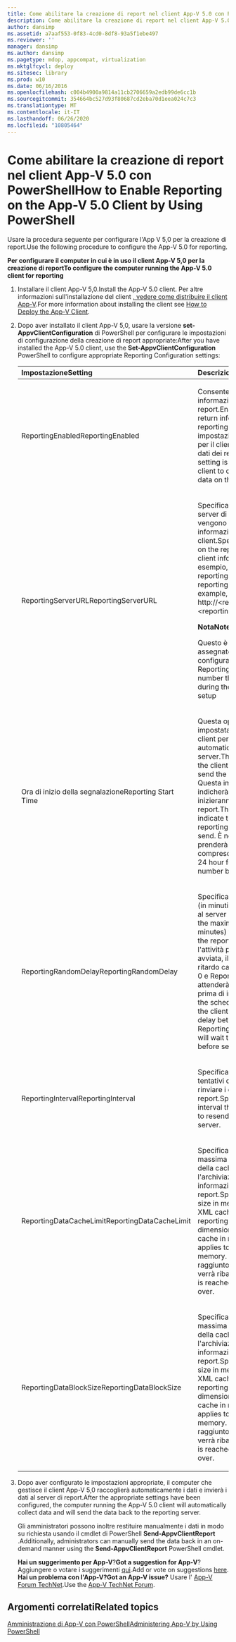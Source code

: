 ```yaml
---
title: Come abilitare la creazione di report nel client App-V 5.0 con PowerShell
description: Come abilitare la creazione di report nel client App-V 5.0 con PowerShell
author: dansimp
ms.assetid: a7aaf553-0f83-4cd0-8df8-93a5f1ebe497
ms.reviewer: ''
manager: dansimp
ms.author: dansimp
ms.pagetype: mdop, appcompat, virtualization
ms.mktglfcycl: deploy
ms.sitesec: library
ms.prod: w10
ms.date: 06/16/2016
ms.openlocfilehash: c004b4900a9814a11cb2706659a2edb99de6cc1b
ms.sourcegitcommit: 354664bc527d93f80687cd2eba70d1eea024c7c3
ms.translationtype: MT
ms.contentlocale: it-IT
ms.lasthandoff: 06/26/2020
ms.locfileid: "10805464"
---
```

# <span data-ttu-id="bd61a-103">Come abilitare la creazione di report nel client App-V 5.0 con PowerShell</span><span class="sxs-lookup"><span data-stu-id="bd61a-103">How to Enable Reporting on the App-V 5.0 Client by Using PowerShell</span></span>


<span data-ttu-id="bd61a-104">Usare la procedura seguente per configurare l'App V 5,0 per la creazione di report.</span><span class="sxs-lookup"><span data-stu-id="bd61a-104">Use the following procedure to configure the App-V 5.0 for reporting.</span></span>

**<span data-ttu-id="bd61a-105">Per configurare il computer in cui è in uso il client App-V 5,0 per la creazione di report</span><span class="sxs-lookup"><span data-stu-id="bd61a-105">To configure the computer running the App-V 5.0 client for reporting</span></span>**

1. <span data-ttu-id="bd61a-106">Installare il client App-V 5,0.</span><span class="sxs-lookup"><span data-stu-id="bd61a-106">Install the App-V 5.0 client.</span></span> <span data-ttu-id="bd61a-107">Per altre informazioni sull'installazione del client [, vedere come distribuire il client App-V](how-to-deploy-the-app-v-client-gb18030.md).</span><span class="sxs-lookup"><span data-stu-id="bd61a-107">For more information about installing the client see [How to Deploy the App-V Client](how-to-deploy-the-app-v-client-gb18030.md).</span></span>

2. <span data-ttu-id="bd61a-108">Dopo aver installato il client App-V 5,0, usare la versione **set-AppvClientConfiguration** di PowerShell per configurare le impostazioni di configurazione della creazione di report appropriate:</span><span class="sxs-lookup"><span data-stu-id="bd61a-108">After you have installed the App-V 5.0 client, use the **Set-AppvClientConfiguration** PowerShell to configure appropriate Reporting Configuration settings:</span></span>

   <table>
   <colgroup>
   <col width="50%" />
   <col width="50%" />
   </colgroup>
   <thead>
   <tr class="header">
   <th align="left"><span data-ttu-id="bd61a-109">Impostazione</span><span class="sxs-lookup"><span data-stu-id="bd61a-109">Setting</span></span></th>
   <th align="left"><span data-ttu-id="bd61a-110">Descrizione</span><span class="sxs-lookup"><span data-stu-id="bd61a-110">Description</span></span></th>
   </tr>
   </thead>
   <tbody>
   <tr class="odd">
   <td align="left"><p><span data-ttu-id="bd61a-111">ReportingEnabled</span><span class="sxs-lookup"><span data-stu-id="bd61a-111">ReportingEnabled</span></span></p></td>
   <td align="left"><p><span data-ttu-id="bd61a-112">Consente al client di restituire informazioni a un server di report.</span><span class="sxs-lookup"><span data-stu-id="bd61a-112">Enables the client to return information to a reporting server.</span></span> <span data-ttu-id="bd61a-113">Questa impostazione è necessaria per il client per raccogliere i dati dei report nel client.</span><span class="sxs-lookup"><span data-stu-id="bd61a-113">This setting is required for the client to collect the reporting data on the client.</span></span></p></td>
   </tr>
   <tr class="even">
   <td align="left"><p><span data-ttu-id="bd61a-114">ReportingServerURL</span><span class="sxs-lookup"><span data-stu-id="bd61a-114">ReportingServerURL</span></span></p></td>
   <td align="left"><p><span data-ttu-id="bd61a-115">Specifica la posizione nel server di report in cui vengono salvate le informazioni sul client.</span><span class="sxs-lookup"><span data-stu-id="bd61a-115">Specifies the location on the reporting server where client information is saved.</span></span> <span data-ttu-id="bd61a-116">Ad esempio, http:// &lt; reportingservername &gt; : &lt; reportingportnumber &gt; .</span><span class="sxs-lookup"><span data-stu-id="bd61a-116">For example, http://&lt;reportingservername&gt;:&lt;reportingportnumber&gt;.</span></span></p>
   <div class="alert">
   <strong><span data-ttu-id="bd61a-117">Nota</span><span class="sxs-lookup"><span data-stu-id="bd61a-117">Note</span></span></strong><br/><p><span data-ttu-id="bd61a-118">Questo è il numero di porta assegnato durante la configurazione del server di Reporting</span><span class="sxs-lookup"><span data-stu-id="bd61a-118">This is the port number that was assigned during the Reporting Server setup</span></span></p>
   </div>
   <div>

   </div></td>
   </tr>
   <tr class="odd">
   <td align="left"><p><span data-ttu-id="bd61a-119">Ora di inizio della segnalazione</span><span class="sxs-lookup"><span data-stu-id="bd61a-119">Reporting Start Time</span></span></p></td>
   <td align="left"><p><span data-ttu-id="bd61a-120">Questa operazione è impostata per pianificare il client per inviare automaticamente i dati al server.</span><span class="sxs-lookup"><span data-stu-id="bd61a-120">This is set to schedule the client to automatically send the data to the server.</span></span> <span data-ttu-id="bd61a-121">Questa impostazione indicherà l'ora in cui inizieranno a inviare i dati dei report.</span><span class="sxs-lookup"><span data-stu-id="bd61a-121">This setting will indicate the hour at which the reporting data will start to send.</span></span> <span data-ttu-id="bd61a-122">È nel formato 24 ore e prenderà un numero compreso tra 0-23.</span><span class="sxs-lookup"><span data-stu-id="bd61a-122">It is in the 24 hour format and will take a number between 0-23.</span></span></p></td>
   </tr>
   <tr class="even">
   <td align="left"><p><span data-ttu-id="bd61a-123">ReportingRandomDelay</span><span class="sxs-lookup"><span data-stu-id="bd61a-123">ReportingRandomDelay</span></span></p></td>
   <td align="left"><p><span data-ttu-id="bd61a-124">Specifica il ritardo massimo (in minuti) per l'invio dei dati al server di report.</span><span class="sxs-lookup"><span data-stu-id="bd61a-124">Specifies the maximum delay (in minutes) for data to be sent to the reporting server.</span></span> <span data-ttu-id="bd61a-125">Quando l'attività pianificata viene avviata, il client genera un ritardo casuale compreso tra 0 e ReportingRandomDelay e attenderà la durata specificata prima di inviare i dati.</span><span class="sxs-lookup"><span data-stu-id="bd61a-125">When the scheduled task is started, the client generates a random delay between 0 and ReportingRandomDelay and will wait the specified duration before sending data.</span></span></p></td>
   </tr>
   <tr class="odd">
   <td align="left"><p><span data-ttu-id="bd61a-126">ReportingInterval</span><span class="sxs-lookup"><span data-stu-id="bd61a-126">ReportingInterval</span></span></p></td>
   <td align="left"><p><span data-ttu-id="bd61a-127">Specifica l'intervallo di tentativi che il client userà per rinviare i dati al server di report.</span><span class="sxs-lookup"><span data-stu-id="bd61a-127">Specifies the retry interval that the client will use to resend data to the reporting server.</span></span></p></td>
   </tr>
   <tr class="even">
   <td align="left"><p><span data-ttu-id="bd61a-128">ReportingDataCacheLimit</span><span class="sxs-lookup"><span data-stu-id="bd61a-128">ReportingDataCacheLimit</span></span></p></td>
   <td align="left"><p><span data-ttu-id="bd61a-129">Specifica la dimensione massima in megabyte (MB) della cache XML per l'archiviazione delle informazioni di report.</span><span class="sxs-lookup"><span data-stu-id="bd61a-129">Specifies the maximum size in megabytes (MB) of the XML cache for storing reporting information.</span></span> <span data-ttu-id="bd61a-130">Le dimensioni si applicano alla cache in memoria.</span><span class="sxs-lookup"><span data-stu-id="bd61a-130">The size applies to the cache in memory.</span></span> <span data-ttu-id="bd61a-131">Quando viene raggiunto il limite, il file di log verrà ribaltato.</span><span class="sxs-lookup"><span data-stu-id="bd61a-131">When the limit is reached, the log file will roll over.</span></span></p></td>
   </tr>
   <tr class="odd">
   <td align="left"><p><span data-ttu-id="bd61a-132">ReportingDataBlockSize</span><span class="sxs-lookup"><span data-stu-id="bd61a-132">ReportingDataBlockSize</span></span></p></td>
   <td align="left"><p><span data-ttu-id="bd61a-133">Specifica la dimensione massima in megabyte (MB) della cache XML per l'archiviazione delle informazioni di report.</span><span class="sxs-lookup"><span data-stu-id="bd61a-133">Specifies the maximum size in megabytes (MB) of the XML cache for storing reporting information.</span></span> <span data-ttu-id="bd61a-134">Le dimensioni si applicano alla cache in memoria.</span><span class="sxs-lookup"><span data-stu-id="bd61a-134">The size applies to the cache in memory.</span></span> <span data-ttu-id="bd61a-135">Quando viene raggiunto il limite, il file di log verrà ribaltato.</span><span class="sxs-lookup"><span data-stu-id="bd61a-135">When the limit is reached, the log file will roll over.</span></span></p></td>
   </tr>
   </tbody>
   </table>



3. <span data-ttu-id="bd61a-136">Dopo aver configurato le impostazioni appropriate, il computer che gestisce il client App-V 5,0 raccoglierà automaticamente i dati e invierà i dati al server di report.</span><span class="sxs-lookup"><span data-stu-id="bd61a-136">After the appropriate settings have been configured, the computer running the App-V 5.0 client will automatically collect data and will send the data back to the reporting server.</span></span>

   <span data-ttu-id="bd61a-137">Gli amministratori possono inoltre restituire manualmente i dati in modo su richiesta usando il cmdlet di PowerShell **Send-AppvClientReport** .</span><span class="sxs-lookup"><span data-stu-id="bd61a-137">Additionally, administrators can manually send the data back in an on-demand manner using the **Send-AppvClientReport** PowerShell cmdlet.</span></span>

   <span data-ttu-id="bd61a-138">**Hai un suggerimento per App-V**?</span><span class="sxs-lookup"><span data-stu-id="bd61a-138">**Got a suggestion for App-V**?</span></span> <span data-ttu-id="bd61a-139">Aggiungere o votare i suggerimenti [qui](http://appv.uservoice.com/forums/280448-microsoft-application-virtualization).</span><span class="sxs-lookup"><span data-stu-id="bd61a-139">Add or vote on suggestions [here](http://appv.uservoice.com/forums/280448-microsoft-application-virtualization).</span></span> **<span data-ttu-id="bd61a-140">Hai un problema con l'App-V?</span><span class="sxs-lookup"><span data-stu-id="bd61a-140">Got an App-V issue?</span></span>** <span data-ttu-id="bd61a-141">Usare l' [App-V Forum TechNet](https://social.technet.microsoft.com/Forums/home?forum=mdopappv).</span><span class="sxs-lookup"><span data-stu-id="bd61a-141">Use the [App-V TechNet Forum](https://social.technet.microsoft.com/Forums/home?forum=mdopappv).</span></span>

## <span data-ttu-id="bd61a-142">Argomenti correlati</span><span class="sxs-lookup"><span data-stu-id="bd61a-142">Related topics</span></span>


[<span data-ttu-id="bd61a-143">Amministrazione di App-V con PowerShell</span><span class="sxs-lookup"><span data-stu-id="bd61a-143">Administering App-V by Using PowerShell</span></span>](administering-app-v-by-using-powershell.md)









